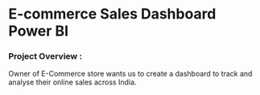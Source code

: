 <h1> E-commerce Sales Dashboard Power BI </h1>
<h3> Project Overview : </h3>

<body> Owner of E-Commerce store wants us to create a dashboard to track and analyse their online sales across India. </body>

